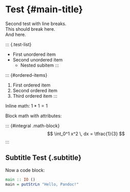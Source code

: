 # Test {#main-title}

Second test with line breaks.  
This should break here.  
And here.

::: {.test-list}
- First unordered item 
- Second unordered item 
  - Nested subitem 
:::

::: {#ordered-items}
1. First ordered item 
2. Second ordered item
3. Third ordered item
:::

Inline math: $1 * 1 = 1$

Block math with attributes:

::: {#integral .math-block}
$$ 
\int_0^1 x^2 \, dx = \tfrac{1}{3}
$$
:::

## Subtitle Test {.subtitle}

Now a code block:

```haskell {.haskell}
main :: IO ()
main = putStrLn "Hello, Pandoc!"
```
